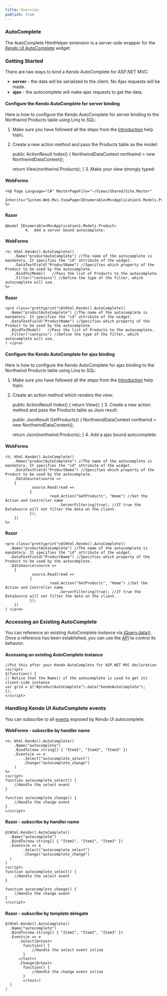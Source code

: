 ```yaml
---
title: Overview
publish: true
---
```


### AutoComplete

The AutoComplete HtmlHelper extension is a server-side wrapper for the [Kendo UI AutoComplete](http://www.kendoui.com/documentation/ui-widgets/autocomplete/overview.aspx) widget.

### Getting Started

There are two ways to bind a Kendo AutoComplete for ASP.NET MVC:

*   **server** - the data will be serialized to the client. No Ajax requests will be made.
*   **ajax** - the autocomplete will make ajax requests to get the data. 

#### Configure the Kendo AutoComplete for server binding

Here is how to configure the Kendo AutoComplete for server binding to the Northwind Products table using Linq to SQL:

1.  Make sure you have followed all the steps from the [Introduction](http://www.kendoui.com/documentation/asp-net-mvc/introduction.aspx) help topic.

2.  Create a new action method and pass the Products table as the model:

    public ActionResult Index()
    {
    NorthwindDataContext northwind = new NorthwindDataContext();
    
    return View(northwind.Products);
    }
        3.  Make your view strongly typed:

#### WebForms
 
    <%@ Page Language="C#" MasterPageFile="~/Views/Shared/Site.Master" 
       Inherits="System.Web.Mvc.ViewPage<IEnumerable<MvcApplication1.Models.Product>>" %>
              
#### Razor
 
    @model IEnumerable<MvcApplication1.Models.Product>
             4.  Add a server bound autocomplete:

#### WebForms
 
    <%: Html.Kendo().AutoComplete()
        .Name("productAutoComplete") //The name of the autocomplete is mandatory. It specifies the "id" attribute of the widget.
        .DataTextField("ProductName") //Specifies which property of the Product to be used by the autocomplete.
        .BindTo(Model)   //Pass the list of Products to the autocomplete.
        .Filter("contains") //Define the type of the filter, which autocomplete will use.
    %>
              
#### Razor
 
    <pre class="prettyprint">@(Html.Kendo().AutoComplete()
      .Name("productAutoComplete") //The name of the autocomplete is mandatory. It specifies the "id" attribute of the widget.
      .DataTextField("ProductName") //Specifies which property of the Product to be used by the autocomplete.
      .BindTo(Model)   //Pass the list of Products to the autocomplete.
      .Filter("contains") //Define the type of the filter, which autocomplete will use.
    ) </pre>  

#### Configure the Kendo AutoComplete for ajax binding

Here is how to configure the Kendo AutoComplete for ajax binding to the Northwind Products table using Linq to SQL:

1.  Make sure you have followed all the steps from the [Introduction](http://www.kendoui.com/documentation/asp-net-mvc/introduction.aspx) help topic.

2.  Create an action method which renders the view:

    public ActionResult Index()
    {
    return View();
    }
        3.  Create a new action method and pass the Products table as Json result:

    public JsonResult GetProducts()
    {
    NorthwindDataContext northwind = new NorthwindDataContext();
    
    return Json(northwind.Products);
    }
        4.  Add a ajax bound autocomplete:

#### WebForms
 
    <%: Html.Kendo().AutoComplete()
        .Name("productAutoComplete") //The name of the autocomplete is mandatory. It specifies the "id" attribute of the widget.
        .DataTextField("ProductName") //Specifies which property of the Product to be used by the autocomplete.
        .DataSource(source => 
        {
                source.Read(read =>
               {
                        read.Action("GetProducts", "Home") //Set the Action and Controller name
                            .ServerFiltering(true); //If true the DataSource will not filter the data on the client.
               });
        })
    %>
              
#### Razor
 
    <pre class="prettyprint">@(Html.Kendo().AutoComplete()
      .Name("productAutoComplete") //The name of the autocomplete is mandatory. It specifies the "id" attribute of the widget.
      .DataTextField("ProductName") //Specifies which property of the Product to be used by the autocomplete.
      .DataSource(source => 
        {
                source.Read(read =>
               {
                        read.Action("GetProducts", "Home") //Set the Action and Controller name
                            .ServerFiltering(true); //If true the DataSource will not filter the data on the client.
               });
        })
    ) </pre>  

### Accessing an Existing AutoComplete

You can reference an existing AutoComplete instance via [jQuery.data()](http://api.jquery.com/jQuery.data/).
Once a reference has been established, you can use the [API](http://www.kendoui.com/documentation/ui-widgets/autocomplete/methods.aspx) to control its behavior.

  

#### Accessing an existing AutoComplete instance
 
    //Put this after your Kendo AutoComplete for ASP.NET MVC declaration
    <script>
    $(function() { 
    // Notice that the Name() of the autocomplete is used to get its client-side instance
    var grid = $("#productAutoComplete").data("kendoAutoComplete");
    });
    </script>
      

### Handling Kendo UI AutoComplete events

You can subscribe to all [events](http://www.kendoui.com/documentation/ui-widgets/autocomplete/events.aspx) exposed by Kendo UI autocomplete:

  

#### WebForms - subscribe by handler name
 
    <%: Html.Kendo().AutoComplete()
        .Name("autocomplete")
        .BindTo(new string[] { "Item1", "Item2", "Item3" })
        .Events(e => e
            .Select("autocomplete_select")
            .Change("autocomplete_change")
        )
    %>
    <script>
    function autocomplete_select() {
        //Handle the select event
    }
    
    function autocomplete_change() {
        //Handle the change event
    }
    </script>
       

#### Razor - subscribe by handler name
 
    @(Html.Kendo().AutoComplete()
      .Name("autocomplete")
      .BindTo(new string[] { "Item1", "Item2", "Item3" })
      .Events(e => e
            .Select("autocomplete_select")
            .Change("autocomplete_change")
      )
    )
    <script>
    function autocomplete_select() {
        //Handle the select event
    }
    
    function autocomplete_change() {
        //Handle the change event
    }
    </script>
       

#### Razor - subscribe by template delegate
 
    @(Html.Kendo().AutoComplete()
      .Name("autocomplete")
      .BindTo(new string[] { "Item1", "Item2", "Item3" })
      .Events(e => e
          .Select(@<text>
            function() {
                //Handle the select event inline
            }
          </text>)
          .Change(@<text>
            function() {
                //Handle the change event inline
            }
            </text>)
      )
    )
     